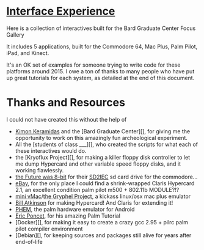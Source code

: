 # [Interface Experience][]

Here is a collection of interactives built for the Bard Graduate Center Focus Gallery


It includes 5 applications, built for the Commodore 64, Mac Plus, Palm Pilot, iPad, and Kinect.

It's an OK set of examples for someone trying to write code for these platforms around 2015. I owe a ton of thanks to many people who have put up great tutorials for each system, as detailed at the end of this document.

# Thanks and Resources

I could not have created this without the help of

  * [Kimon Keramidas][] and the [Bard Graduate Center][], for giving me the opportunity to work on this amazingly fun archeological experiment.
  * All the [students of class ___][], who created the scripts for what each of these interactives would do.
  * the [Kryoflux Project][], for making a killer floppy disk controller to let me dump Hypercard and other variable speed floppy disks, and it working flawlessly. 
  * [the Future was 8-bit][] for their [SD2IEC][] sd card drive for the commodore...
  * [eBay][], for the only place I could find a shrink-wrapped Claris Hypercard 2.1, an excellent condition palm pilot m500 + 802.11b MODULE?!?
  * [mini vMac][]/[the Gryphel Project][], a kickass linux/osx mac plus emulator
  * [Bill Atkinson][] for making Hypercard! And Claris for extending it!
  * [PHEM][], the palm hardware emulator for Android 
  * [Eric Poncet][], for his amazing Palm Tutorial
  * [Docker][], for making it easy to create a crazy gcc 2.95 + pilrc palm pilot compiler environment
  * [Debian][], for keeping sources and packages still alive for years after end-of-life


[Kimon Keramidas]: http://kimon-keramidas.wikidot.com/
[Interface Experience]: http://www.bgc.bard.edu/gallery/gallery-at-bgc/the-interface-experience.html
[Kyroflux Project]: http://kryoflux.com/
[the Future was 8-bit]: http://www.sd2iec.co.uk/
[SD2IEC]: http://www.sd2iec.co.uk/id4.html 
[Bill Atkinson]: http://www.billatkinson.com/
[mini vMac]: http://sourceforge.net/projects/minivmac/
[the Gryphel Project]: http://www.gryphel.com/index.html
[eBay]: http://ebay.com
[Eric Poncet]: http://mobile.eric-poncet.com/palm/tutorial/
[PHEM]: http://perpendox.com/phem/

